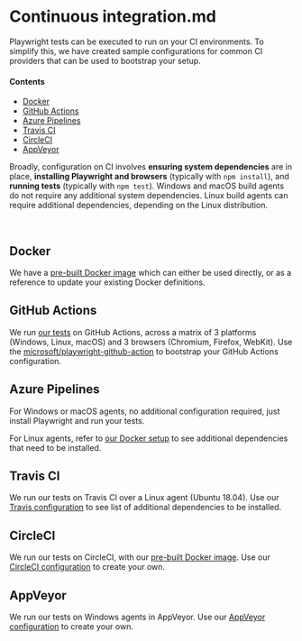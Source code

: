 # Continuous integration.md

Playwright tests can be executed to run on your CI environments. To simplify this, we have created sample configurations for common CI providers that can be used to bootstrap your setup.

#### Contents
- [Docker](#docker)
- [GitHub Actions](#github-actions)
- [Azure Pipelines](#azure-pipelines)
- [Travis CI](#travis-ci)
- [CircleCI](#circleci)
- [AppVeyor](#appveyor)

Broadly, configuration on CI involves **ensuring system dependencies** are in place, **installing Playwright and browsers** (typically with `npm install`), and **running tests** (typically with `npm test`). Windows and macOS build agents do not require any additional system dependencies. Linux build agents can require additional dependencies, depending on the Linux distribution.

<br/>

## Docker

We have a [pre-built Docker image](docker/README.md) which can either be used directly, or as a reference to update your existing Docker definitions.

## GitHub Actions

We run [our tests](/.github/workflows/tests.yml) on GitHub Actions, across a matrix of 3 platforms (Windows, Linux, macOS) and 3 browsers (Chromium, Firefox, WebKit). Use the [microsoft/playwright-github-action](https://github.com/microsoft/playwright-github-action) to bootstrap your GitHub Actions configuration.

## Azure Pipelines

For Windows or macOS agents, no additional configuration required, just install Playwright and run your tests.

For Linux agents, refer to [our Docker setup](docker/README.md) to see additional dependencies that need to be installed.

## Travis CI

We run our tests on Travis CI over a Linux agent (Ubuntu 18.04). Use our [Travis configuration](/.travis.yml) to see list of additional dependencies to be installed.

## CircleCI

We run our tests on CircleCI, with our [pre-built Docker image](docker/README.md). Use our [CircleCI configuration](/.circleci/config.yml) to create your own.

## AppVeyor

We run our tests on Windows agents in AppVeyor. Use our [AppVeyor configuration](/.appveyor.yml) to create your own.
